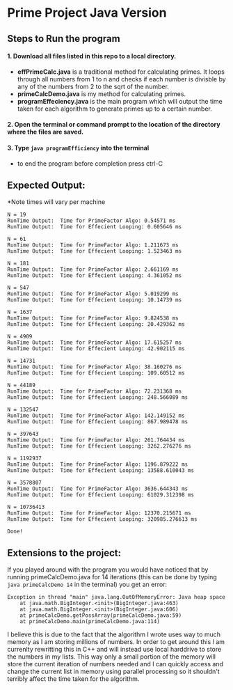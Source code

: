# Prime Project Java Version
## Steps to Run the program
#### 1. Download all files listed in this repo to a local directory.<br />
  * __effPrimeCalc.java__ is a traditional method for calculating primes.  It loops through all numbers from 1 to n and checks if each number is divisble by any of the numbers from 2 to the sqrt of the number.<br />
  * __primeCalcDemo.java__ is my method for calculating primes.<br />
  * __programEffeciency.java__ is the main program which will output the time taken for each algorithm to generate primes up to a certain number.<br />
#### 2. Open the terminal or command prompt to the location of the directory where the files are saved. <br />
#### 3. Type `java programEfficiency` into the terminal
  * to end the program before completion press ctrl-C

## Expected Output: 
*Note times will vary per machine

```
N = 19
RunTime Output:  Time for PrimeFactor Algo: 0.54571 ms
RunTime Output:  Time for Effecient Looping: 0.605646 ms

N = 61
RunTime Output:  Time for PrimeFactor Algo: 1.211673 ms
RunTime Output:  Time for Effecient Looping: 1.523463 ms

N = 181
RunTime Output:  Time for PrimeFactor Algo: 2.661169 ms
RunTime Output:  Time for Effecient Looping: 4.361052 ms

N = 547
RunTime Output:  Time for PrimeFactor Algo: 5.019299 ms
RunTime Output:  Time for Effecient Looping: 10.14739 ms

N = 1637
RunTime Output:  Time for PrimeFactor Algo: 9.824538 ms
RunTime Output:  Time for Effecient Looping: 20.429362 ms

N = 4909
RunTime Output:  Time for PrimeFactor Algo: 17.615257 ms
RunTime Output:  Time for Effecient Looping: 42.902115 ms

N = 14731
RunTime Output:  Time for PrimeFactor Algo: 38.160276 ms
RunTime Output:  Time for Effecient Looping: 109.60512 ms

N = 44189
RunTime Output:  Time for PrimeFactor Algo: 72.231368 ms
RunTime Output:  Time for Effecient Looping: 248.566089 ms

N = 132547
RunTime Output:  Time for PrimeFactor Algo: 142.149152 ms
RunTime Output:  Time for Effecient Looping: 867.989478 ms

N = 397643
RunTime Output:  Time for PrimeFactor Algo: 261.764434 ms
RunTime Output:  Time for Effecient Looping: 3262.276276 ms

N = 1192937
RunTime Output:  Time for PrimeFactor Algo: 1196.879222 ms
RunTime Output:  Time for Effecient Looping: 13588.610043 ms

N = 3578807
RunTime Output:  Time for PrimeFactor Algo: 3636.644343 ms
RunTime Output:  Time for Effecient Looping: 61029.312398 ms

N = 10736413
RunTime Output:  Time for PrimeFactor Algo: 12370.215671 ms
RunTime Output:  Time for Effecient Looping: 320985.276613 ms

Done!
```

## Extensions to the project:
If you played around with the program you would have noticed that by running primeCalcDemo.java for 14 iterations (this can be done by typing `java primeCalcDemo 14` in the terminal) you get an error: 
```
Exception in thread "main" java.lang.OutOfMemoryError: Java heap space
	at java.math.BigInteger.<init>(BigInteger.java:463)
	at java.math.BigInteger.<init>(BigInteger.java:606)
	at primeCalcDemo.getPossArray(primeCalcDemo.java:59)
	at primeCalcDemo.main(primeCalcDemo.java:114)
```
I believe this is due to the fact that the algorithm I wrote uses way to much memory as I am storing millions of numbers.  In order to get around this I am currenlty rewritting this in C++ and will instead use local harddrive to store the numbers in my lists.  This way only a small portion of the memory will store the current iteration of numbers needed and I can quickly access and change the current list in memory using parallel processing so it shouldn't terribly affect the time taken for the algorithm. 
